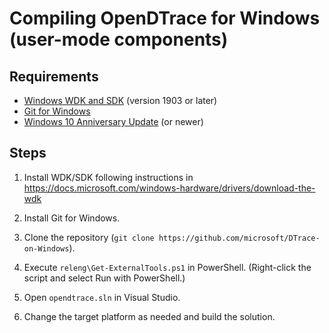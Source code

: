 # Compiling OpenDTrace for Windows (user-mode components)

## Requirements

* [Windows WDK and SDK](https://docs.microsoft.com/windows-hardware/drivers/download-the-wdk) (version 1903 or later)
* [Git for Windows](https://git-scm.com/download/win)
* [Windows 10 Anniversary Update](https://blogs.windows.com/windowsexperience/2016/08/02/how-to-get-the-windows-10-anniversary-update/#GD97Eq04wJA7S4P7.97) (or newer)

## Steps

1. Install WDK/SDK following instructions in https://docs.microsoft.com/windows-hardware/drivers/download-the-wdk

2. Install Git for Windows.

3. Clone the repository (`git clone https://github.com/microsoft/DTrace-on-Windows`).

4. Execute `releng\Get-ExternalTools.ps1` in PowerShell. (Right-click the script and select Run with PowerShell.)

5. Open `opendtrace.sln` in Visual Studio.

6. Change the target platform as needed and build the solution.